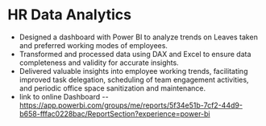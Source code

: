 # HR Data Analytics
-	Designed a dashboard with Power BI to analyze trends on Leaves taken and preferred working modes of employees.
-	Transformed and processed data using DAX and Excel to ensure data completeness and validity for accurate insights.
-	Delivered valuable insights into employee working trends, facilitating improved task delegation, scheduling of team engagement activities, and periodic office space sanitization and maintenance.
-	link to online Dashboard -- https://app.powerbi.com/groups/me/reports/5f34e51b-7cf2-44d9-b658-fffac0228bac/ReportSection?experience=power-bi
